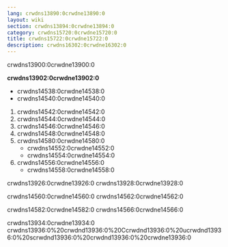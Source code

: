 ```yaml
---
lang: crwdns13890:0crwdne13890:0
layout: wiki
section: crwdns13894:0crwdne13894:0
category: crwdns15720:0crwdne15720:0
title: crwdns15722:0crwdne15722:0
description: crwdns16302:0crwdne16302:0
---
```


crwdns13900:0crwdne13900:0

**crwdns13902:0crwdne13902:0**
- crwdns14538:0crwdne14538:0
- crwdns14540:0crwdne14540:0

1. crwdns14542:0crwdne14542:0
1. crwdns14544:0crwdne14544:0
1. crwdns14546:0crwdne14546:0
1. crwdns14548:0crwdne14548:0
1. crwdns14580:0crwdne14580:0
   - crwdns14552:0crwdne14552:0
   - crwdns14554:0crwdne14554:0
1. crwdns14556:0crwdne14556:0
   - crwdns14558:0crwdne14558:0

crwdns13926:0crwdne13926:0 crwdns13928:0crwdne13928:0

crwdns14560:0crwdne14560:0 crwdns14562:0crwdne14562:0

crwdns14582:0crwdne14582:0 crwdns14566:0crwdne14566:0

crwdns13934:0crwdne13934:0 crwdns13936:0%20crwdnd13936:0%20Ccrwdnd13936:0%20ucrwdnd13936:0%20scrwdnd13936:0%20crwdnd13936:0%20crwdne13936:0
